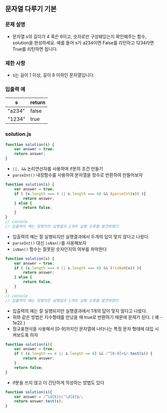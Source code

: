 ## 문자열 다루기 기본

### 문제 설명
- 문자열 s의 길이가 4 혹은 6이고, 숫자로만 구성돼있는지 확인해주는 함수, solution을 완성하세요. 예를 들어 s가 a234이면 False를 리턴하고 1234라면 True를 리턴하면 됩니다.

### 제한 사항
- s는 길이 1 이상, 길이 8 이하인 문자열입니다.

### 입출력 예
s|return
|-------|------|
"a234"|false
"1234"|true

### solution.js
````javascript
function solution(s) {
    var answer = true;
    return answer;
}
````

- <code>||, &&</code> 논리연산자를 사용하며 if문의 조건 만들기
- <code>parseInt()</code> 내장함수를 사용하여 문자열을 정수로 반환하여 만들어보자

````javascript
function solution(s) {
    var answer = true;
    if ( (s.length === 4 || s.length === 6) && (parseInt(s)) ){
        return answer;
    } else {
        return false;
    }
}
// console
// 입출력의 예는 맞췄지만 실행결과 2개의 실행 오류를 발견하였다
````

- 입출력의 예는 잘 실행되지만 실행결과에서 두개의 답이 맞지 않다고 나왔다.
- <code>parseInt()</code> 대신 <code>isNan()</code>를 사용해보자
- <code>isNan()</code> 함수는 잘못된 숫자인지의 여부를 파악한다

````javascript
function solution(s) {
    var answer = true;
    if ( (s.length === 4 || s.length === 6) && (!isNaN(s)) ){
        return answer;
    } else {
        return false;
    }
}
// console
// 입출력의 예는 맞췄지만 실행결과 1개의 실행 오류를 발견하였다
````

- 입출력의 예는 잘 실행되지만 실행결과에서 1개의 답이 맞지 않다고 나왔다.
- 위와 같은 방법은 지수형태를 만났을 때 true로 반환하기 때문에 문제가 된다. ( 예 - 1e22 )
- 정규표현식을 사용해서 [0-9]까지인 문자열에 나타나는 특정 문자 형태에 대입 시켜보도록 하자

````javascript
function solution(s){
    var answer = true;
    if ( (s.length == 4 || s.length == 6) && /^[0-9]+$/.test(s)) {
        return answer;
    }
    return false;
}
````
- if문을 쓰지 않고 더 간단하게 작성하는 방법도 있다

````javascript
function solution(s){
    var answer = /^\d{6}$|^\d{4}$/;
    return answer.test(s);
}
````